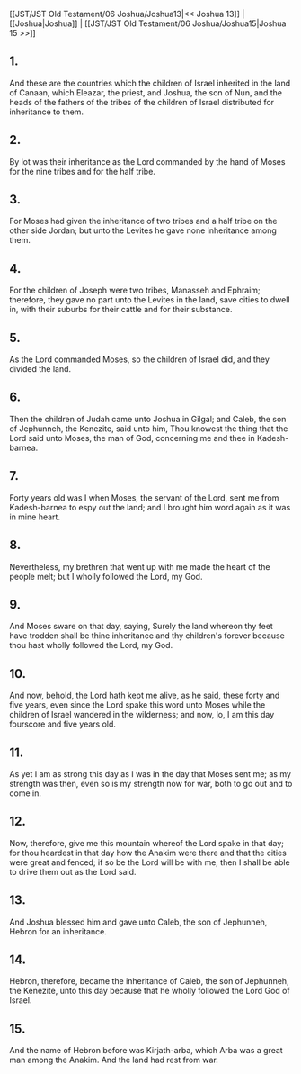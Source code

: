 [[JST/JST Old Testament/06 Joshua/Joshua13|<< Joshua 13]] | [[Joshua|Joshua]] | [[JST/JST Old Testament/06 Joshua/Joshua15|Joshua 15 >>]]
## 1.
And these are the countries which the children of Israel inherited in the land of Canaan, which Eleazar, the priest, and Joshua, the son of Nun, and the heads of the fathers of the tribes of the children of Israel distributed for inheritance to them.
## 2.
By lot was their inheritance as the Lord commanded by the hand of Moses for the nine tribes and for the half tribe.
## 3.
For Moses had given the inheritance of two tribes and a half tribe on the other side Jordan; but unto the Levites he gave none inheritance among them.
## 4.
For the children of Joseph were two tribes, Manasseh and Ephraim; therefore, they gave no part unto the Levites in the land, save cities to dwell in, with their suburbs for their cattle and for their substance.
## 5.
As the Lord commanded Moses, so the children of Israel did, and they divided the land.
## 6.
Then the children of Judah came unto Joshua in Gilgal; and Caleb, the son of Jephunneh, the Kenezite, said unto him, Thou knowest the thing that the Lord said unto Moses, the man of God, concerning me and thee in Kadesh-barnea.
## 7.
Forty years old was I when Moses, the servant of the Lord, sent me from Kadesh-barnea to espy out the land; and I brought him word again as it was in mine heart.
## 8.
Nevertheless, my brethren that went up with me made the heart of the people melt; but I wholly followed the Lord, my God.
## 9.
And Moses sware on that day, saying, Surely the land whereon thy feet have trodden shall be thine inheritance and thy children\'s forever because thou hast wholly followed the Lord, my God.
## 10.
And now, behold, the Lord hath kept me alive, as he said, these forty and five years, even since the Lord spake this word unto Moses while the children of Israel wandered in the wilderness; and now, lo, I am this day fourscore and five years old.
## 11.
As yet I am as strong this day as I was in the day that Moses sent me; as my strength was then, even so is my strength now for war, both to go out and to come in.
## 12.
Now, therefore, give me this mountain whereof the Lord spake in that day; for thou heardest in that day how the Anakim were there and that the cities were great and fenced; if so be the Lord will be with me, then I shall be able to drive them out as the Lord said.
## 13.
And Joshua blessed him and gave unto Caleb, the son of Jephunneh, Hebron for an inheritance.
## 14.
Hebron, therefore, became the inheritance of Caleb, the son of Jephunneh, the Kenezite, unto this day because that he wholly followed the Lord God of Israel.
## 15.
And the name of Hebron before was Kirjath-arba, which Arba was a great man among the Anakim. And the land had rest from war.

